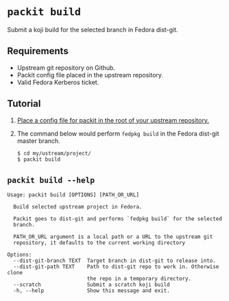 # `packit build`

Submit a koji build for the selected branch in Fedora dist-git.


## Requirements

* Upstream git repository on Github.
* Packit config file placed in the upstream repository.
* Valid Fedora Kerberos ticket.


## Tutorial

1. [Place a config file for packit in the root of your upstream repository.](/docs/configuration.md)

2. The command below would perform `fedpkg build` in the Fedora dist-git master branch.
   ```bash
   $ cd my/ustream/project/
   $ packit build
   ```


## `packit build --help`

```
Usage: packit build [OPTIONS] [PATH_OR_URL]

  Build selected upstream project in Fedora.

  Packit goes to dist-git and performs `fedpkg build` for the selected
  branch.

  PATH_OR_URL argument is a local path or a URL to the upstream git
  repository, it defaults to the current working directory

Options:
  --dist-git-branch TEXT  Target branch in dist-git to release into.
  --dist-git-path TEXT    Path to dist-git repo to work in. Otherwise clone
                          the repo in a temporary directory.
  --scratch               Submit a scratch koji build
  -h, --help              Show this message and exit.
```
